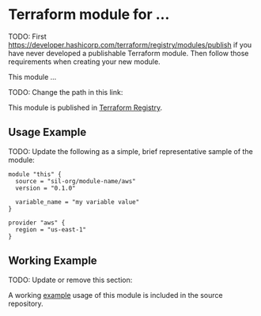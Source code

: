 # Terraform module for ...

TODO: First https://developer.hashicorp.com/terraform/registry/modules/publish if you have never developed a publishable Terraform module. Then follow those requirements when creating your new module.

This module ... 

TODO: Change the path in this link:

This module is published in [Terraform Registry](https://registry.terraform.io/modules/sil-org/module-name/provider-name/latest).

## Usage Example

TODO: Update the following as a simple, brief representative sample of the module:

```hcl
module "this" {
  source = "sil-org/module-name/aws"
  version = "0.1.0"
  
  variable_name = "my variable value"
}

provider "aws" {
  region = "us-east-1"
}
```

## Working Example

TODO: Update or remove this section:

A working [example](https://github.com/sil-org/terraform-module-name/tree/main/example) usage of this module is included in the source repository.
